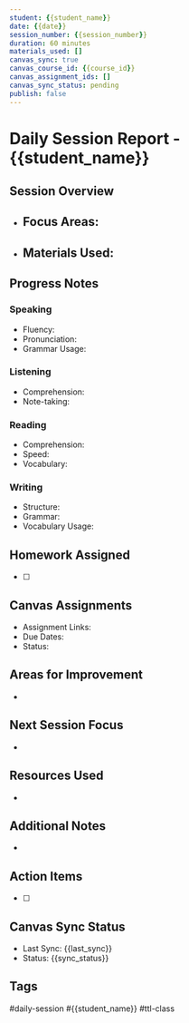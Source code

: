 ```yaml
---
student: {{student_name}}
date: {{date}}
session_number: {{session_number}}
duration: 60 minutes
materials_used: []
canvas_sync: true
canvas_course_id: {{course_id}}
canvas_assignment_ids: []
canvas_sync_status: pending
publish: false
---
```


# Daily Session Report - {{student_name}}

## Session Overview
- **Focus Areas:**
	- 
- **Materials Used:**
	- 

## Progress Notes
### Speaking
- Fluency: 
- Pronunciation: 
- Grammar Usage: 

### Listening
- Comprehension: 
- Note-taking: 

### Reading
- Comprehension: 
- Speed: 
- Vocabulary: 

### Writing
- Structure: 
- Grammar: 
- Vocabulary Usage: 

## Homework Assigned
- [ ] 

## Canvas Assignments
- Assignment Links: 
- Due Dates:
- Status:

## Areas for Improvement
- 

## Next Session Focus
- 

## Resources Used
- 

## Additional Notes
- 

## Action Items
- [ ] 

## Canvas Sync Status
- Last Sync: {{last_sync}}
- Status: {{sync_status}}

## Tags
#daily-session #{{student_name}} #ttl-class 